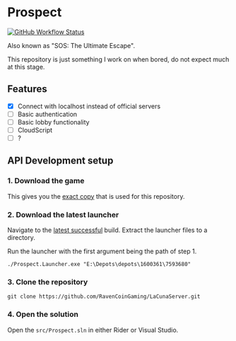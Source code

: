 # Prospect

[![GitHub Workflow Status](https://img.shields.io/github/workflow/status/RavencoinGaming/LaCunaServer/Build?style=for-the-badge)](https://github.com/RavencoinGaming/LaCunaServer/actions)

Also known as "SOS: The Ultimate Escape".

This repository is just something I work on when bored, do not expect much at this stage.

## Features

- [x] Connect with localhost instead of official servers
- [ ] Basic authentication
- [ ] Basic lobby functionality
- [ ] CloudScript
- [ ] ?

## API Development setup

### 1. Download the game

This gives you the [exact copy](https://mega.nz/#!3ElBQAzB!p1QYcWlIqKBOYEWvBbQwNCFcMzomLIV9FtSe3WoKGHM) that is used for this repository.

### 2. Download the latest launcher

Navigate to the [latest successful](https://github.com/RavencoinGaming/LaCunaServer/actions) build. Extract the launcher files to a directory.

Run the launcher with the first argument being the path of step 1.
```
./Prospect.Launcher.exe "E:\Depots\depots\1600361\7593680"
```

### 3. Clone the repository

```
git clone https://github.com/RavenCoinGaming/LaCunaServer.git
```

### 4. Open the solution

Open the `src/Prospect.sln` in either Rider or Visual Studio.
